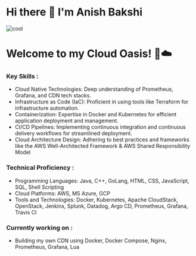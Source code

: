 # Hi there 👋 I'm Anish Bakshi

![cool](https://github.com/user-attachments/assets/42ca52f1-07fb-4998-8e7d-8d857098ebf7)


# Welcome to my Cloud Oasis! 🌴☁️

### Key Skills :

<ul>
   <li>Cloud Native Technologies: Deep understanding of Prometheus, Grafana, and CDN tech stacks.</li>

   <li>Infrastructure as Code (IaC): Proficient in using tools like Terraform for infrastructure automation.</li>

   <li>Containerization: Expertise in Docker and Kubernetes for efficient application deployment and management.</li>

   <li>CI/CD Pipelines: Implementing continuous integration and continuous delivery workflows for streamlined deployment.</li>

   <li>Cloud Architecture Design: Adhering to best practices and frameworks like the AWS Well-Architected Framework & AWS Shared Responsibility Model</li>
</ul>

### Technical Proficiency :

<ul>
   <li>Programming Languages: Java, C++, GoLang, HTML, CSS, JavaScript, SQL, Shell Scripting</li>

   <li>Cloud Platforms: AWS, MS Azure, GCP</li>

   <li>Tools and Technologies: Docker, Kubernetes, Apache CloudStack, OpenStack, Jenkins, Splunk, Datadog, Argo CD, Prometheus, Grafana, Travis CI</li>
</ul>

### Currently working on : 
<ul>
   <li>Building my own CDN using Docker, Docker Compose, Nginx, Prometheus, Grafana, Lua</li>
</ul>

